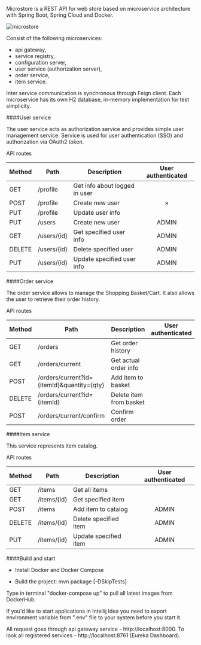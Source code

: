 Microstore is a REST API for web store based on microservice architecture with Spring Boot, Spring Cloud and Docker.

![microstore](https://user-images.githubusercontent.com/85827016/191137693-d08cc63d-df0a-4482-b527-ac708e760965.jpg)

Consist of the following microservices: 
 - api gateway,
 - service registry,
 - configuration server,
 - user service (authorization server),
 - order service,
 - item service.

Inter service communication is synchronous through Feign client.
Each microservice has its own H2 database, in-memory implementation for test simplicity.

####User service

The user service acts as authorization service and provides simple user management service.
Service is used for user authentication (SSO) and authorization via OAuth2 token.

API routes

Method	| Path	| Description	| User authenticated	
------------- | ------------------------- | ------------- |:-------------:|
GET	| /profile	| Get info about logged in user	|
POST| /profile	| Create new user 	| × |
PUT	| /profile	| Update user info	|
PUT | /users | Create new user | ADMIN
GET | /users/{id}| Get specified user info| ADMIN
DELETE| /users/{id}| Delete specified user| ADMIN
PUT| /users/{id}| Update specified user info| ADMIN


####Order service

The order service allows to manage the Shopping Basket/Cart. It also allows the user to retrieve their order history.

API routes

Method	| Path	| Description	| User authenticated
------------- | ------------------------- | ------------- |:-------------:|
GET	| /orders	| Get order history |  
GET| /orders/current	| Get actual order info 	| 
POST| /orders/current?id={itemId}&quantity={qty}| Add item to basket |  
DELETE| /orders/current?id={itemId} | Delete item from basket|
POST| /orders/current/confirm | Confirm order |

####Item service

This service represents item catalog.

API routes 

Method	| Path	| Description	| User authenticated
------------- | ------------------------- | ------------- |:-------------:|
GET	| /items	| Get all items |
GET| /items/{id}	| Get specified item	|
POST| /items| Add item to catalog | ADMIN
DELETE| /items/{id} | Delete specified item| ADMIN
PUT| /items/{id} | Update specified item | ADMIN


####Build and start

 - Install Docker and Docker Compose

 - Build the project: mvn package [-DSkipTests]
 
Type in terminal "docker-compose up" to pull all latest images from DockerHub.

If you'd like to start applications in Intellij Idea you need to export environment variable from ".env" file to your system before you start it.

All request goes through api gateway service - http://localhost:8000.
To look all registered services - http://localhost:8761 (Eureka Dashboard).


